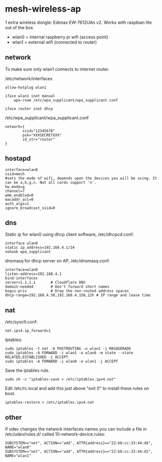 # mesh-wireless-ap

1 extra wireless dongle: Edimax EW-7612UAn v2. Works with raspbian lite out of the box.

- wlan0 = internal raspberry pi wifi (access point)
- wlan1 = external wifi (connected to router)

## network

To make sure only wlan1 connects to internet router.

/etc/network/interfaces

```
allow-hotplug wlan1

iface wlan1 inet manual                
    wpa-roam /etc/wpa_supplicant/wpa_supplicant.conf

iface router inet dhcp          
```

/etc/wpa_supplicant/wpa_supplicant.conf

```
network={
        ssid="12345678"
        psk="XXXSECRETXXX"
        id_str="router"
}
```

## hostapd

```
interface=wlan0
ssid=mesh
#sets the mode of wifi, depends upon the devices you will be using. It can be a,b,g,n. Not all cards support 'n'.                                                                                                 
hw_mode=g
channel=7
wmm_enabled=0
macaddr_acl=0
auth_algs=1
ignore_broadcast_ssid=0
```

## dns

Static ip for wlan0 using dhcp client software, /etc/dhcpcd.conf:

```
interface wlan0
static ip_address=192.168.4.1/24
nohook wpa_supplicant
```

dnsmasq for dhcp server on AP, /etc/dnsmasq.conf:

```
interface=wlan0
listen-address=192.168.4.1
bind-interfaces
server=1.1.1.1       # Cloudflare DNS
domain-needed        # Don't forward short names
bogus-priv           # Drop the non-routed address spaces
dhcp-range=192.168.4.50,192.168.4.150,12h # IP range and lease time
```

## nat

/etc/sysctl.conf:

```
net.ipv4.ip_forward=1

```

Iptables:

```
sudo iptables -t nat -A POSTROUTING -o wlan1 -j MASQUERADE
sudo iptables -A FORWARD -i wlan1 -o wlan0 -m state --state RELATED,ESTABLISHED -j ACCEPT
sudo iptables -A FORWARD -i wlan0 -o wlan1 -j ACCEPT
```

Save the iptables rule.

```
sudo sh -c "iptables-save > /etc/iptables.ipv4.nat"
```

Edit /etc/rc.local and add this just above "exit 0" to install these rules on boot.

```
iptables-restore < /etc/iptables.ipv4.nat
```

## other

If udev changes the network interfaces names you can include a file in /etc/udev/rules.d/ called 10-network-device.rules:

```
SUBSYSTEM=="net", ACTION=="add", ATTR{address}=="22:bb:cc:33:44:dd", NAME="wlan0"
SUBSYSTEM=="net", ACTION=="add", ATTR{address}=="22:bb:cc:33:44:d1", NAME="wlan1"
```

